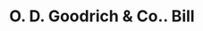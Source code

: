 ---
doi: 10.7916/D8709CGF
date_other: '1880'
date_other_textual: 1880-1889
form: printed ephemera
genre:
- Invoices
name:
- O. D. Goodrich & Co.
object_in_context_url: https://biggert.cul.columbia.edu/items/view/ave_biggert_00914
subject_hierarchical_geographic:
- Elmira, New York, United States
subject_name:
- O. D. Goodrich & Co.
title: O. D. Goodrich & Co.. Bill
sort_title: O. D. Goodrich & Co.. Bill
call_number: ave_biggert_00914
coordinates:
- 42.08527777777778,-76.80916666666667
pid: ave_biggert_00914
identifiers: ave_biggert_00914
thumbnail: https://derivativo-3.library.columbia.edu/iiif/2/ldpd:345744/full/!256,256/0/native.jpg
permalink: /biggert/ave_biggert_00914/
layout: iiif-image-page
---